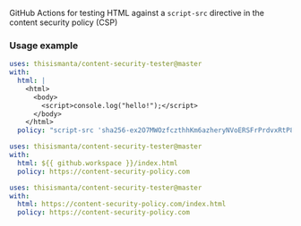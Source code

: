 GitHub Actions for testing HTML against a `script-src` directive in the content security policy (CSP)

### Usage example

```yml
uses: thisismanta/content-security-tester@master
with:
  html: |
    <html>
      <body>
        <script>console.log("hello!");</script>
      </body>
    </html>
  policy: "script-src 'sha256-ex2O7MWOzfczthhKm6azheryNVoERSFrPrdvxRtP8DI='"
```

```yml
uses: thisismanta/content-security-tester@master
with:
  html: ${{ github.workspace }}/index.html
  policy: https://content-security-policy.com
```

```yml
uses: thisismanta/content-security-tester@master
with:
  html: https://content-security-policy.com/index.html
  policy: https://content-security-policy.com
```
